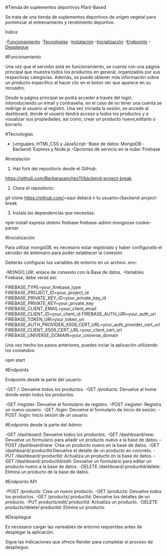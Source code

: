 #Tienda de suplementos deportivos Plant-Based

Se trata de una tienda de suplementos deportivos de origen vegetal para pontenciar el entrenamiento y rendimiento deportivo.

Índice

-[Funcionamiento](#Funcionamiento)
-[Tecnologías](#Tecnologías)
-[Instalación](#Instalación)
-[Inicialización](#Inicialización)
-[Endpoints](#Endpoints)
-[Despliegue](#Despliegue)

#Funcionamiento

Una vez que el servidor está en funcionamiento, se cuenta con una página principal que muestra todos los productos en general, organizados por sus respectivas categorías. Además, se puede obtener más información sobre un producto específico al hacer clic en el botón ver que aparece en su recuadro.

Desde la página principal se podrá acceder a través del login, intoroduciendo un email y contraseña, en el caso de no tener una cuenta se redirige al usuario al registro. Una vez iniciada la sesión, se accede al dashboard, donde el usuario tendrá acceso a todos los productos y a visualizar sus propiedades, así como, crear un producto nuevo,editarlo o borrarlo.


#Tecnologías

- Lenguajes: HTML,CSS y JavaScript
-Base de datos: MongoDB
-Backend: Express y Node.js
-Opciones de servicio en la nube: Firebase

#Instalación

1. Haz fork del repositorio desde el GitHub:

https://github.com/Barbarasanchez11/backend-project-break

2. Clona el repositorio:

git clone https://github.com/<aquí deberá ir tu usuario>/backend-project-break

3. Instala las dependencias que necesitas:

npm install express dotenv firebase firebase-admin mongoose cookie-parser


#Inicialización

Para utilizar mongoDB, es necesario estar registrado y haber configurado el servidor de antemano para poder establecer la conexión.

Deberás configurar tus variables de entorno en un archivo .env:

-MONGO_URI: enlace de conexión con la Base de datos.
-Variables Firebase, debe verse así:

FIREBASE_TYPE=your_firebase_type
FIREBASE_PROJECT_ID=your_project_id
FIREBASE_PRIVATE_KEY_ID=your_private_key_id
FIREBASE_PRIVATE_KEY=your_private_key
FIREBASE_CLIENT_EMAIL=your_client_email
FIREBASE_CLIENT_ID=your_client_id
FIREBASE_AUTH_URI=your_auth_uri
FIREBASE_TOKEN_URI=your_token_uri
FIREBASE_AUTH_PROVIDER_X509_CERT_URL=your_auth_provider_cert_url
FIREBASE_CLIENT_X509_CERT_URL=your_client_cert_url
FIREBASE_UNIVERSE_DOMAIN=your_universe_domain

Una vez hecho los pasos anteriores, puedes inciar la aplicación utilizando los comandos:

npm start


#Endpoints

Endpoints desde la parte del usuario:

-GET /: Devuelve todos los productos.
-GET /products: Devuelve al home donde están todos los productos.

-GET /register: Devuelve el formulario de registro.
-POST /register: Registra un nuevo usuario.
-GET /login: Devuelve el formulario de inicio de sesión.
-POST /login: Inicio sesión de un usuario.

#Endpoints desde la parte del Admin:

-GET /dashboard: Devuelve todos los productos.
-GET /dashboard/new: Devuelve un formulario para añadir un producto nuevo a la base de datos.
-POST /dashboard/new: Crea un producto nuevo en la base de datos.
-GET /dashboard/:productId:Devuelve el detalle de un producto en concreto.
-PUT /dashboard/:productId: Actualiza un producto en la base de datos.
-GET /dashboard/:productId/edit: Devuelve un formulario para editar un producto nuevo a la base de datos.
-DELETE /dashboard/:productId/delete: Elimina un producto de la base de datos.

#Endpoints API

-POST /products: Crea un nuevo producto.
-GET /products: Devuelve todos los productos.
-GET /products/:productId: Devuelve los detalles de un producto.
-PUT products/edit/:productId: Actualiza un producto.
-DELETE products/delete/:productId: Elimina un producto.

#Despliegue

Es necesario cargar las varieables de entorno requeridas antes de desplegar la aplicación.

Sigue las indicaciones que ofrece Render para completar el proceso de despliegue.